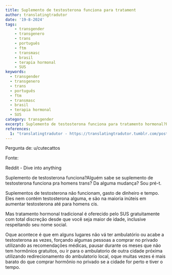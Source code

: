 ```yaml
---
title: Suplemento de testosterona funciona para tratament
author: translatingtradutor
date: '19-8-2024'
tags:
    - transgender
    - transgenero
    - trans
    - português
    - ftm
    - transmasc
    - brasil
    - terapia hormonal
    - SUS
keywords:
  - transgender
  - transgenero
  - trans
  - português
  - ftm
  - transmasc
  - brasil
  - terapia hormonal
  - SUS
category: transgender
excerpt: Suplemento de testosterona funciona para tratamento hormonal?Pergunta de u/cutecattosFonteReddit - Dive into anythingSuplemento de testosterona func...
references:
  1: "translatingtradutor - https://translatingtradutor.tumblr.com/post/759284409809649664/suplemento-de-testosterona-funciona-para"
---
```


Pergunta de: u/cutecattos

Fonte:

Reddit - Dive into anything

Suplemento de testosterona funciona?Alguém sabe se suplemento de testosterona funciona pra homens trans? Da alguma mudança? Sou pré-t.

Suplementos de testosterona não funcionam, gasto de dinheiro e tempo. Eles nem contém testosterona alguma, e são na maioria inúteis em aumentar testosterona até para homens cis.

Mas tratamento hormonal tradicional é oferecido pelo SUS gratuitamente com total discreção desde que você seja maior de idade, inclusive respeitando seu nome social.

Oque acontece é que em alguns lugares não vá ter ambulatório ou acabe a testosterona as vezes, forçando algumas pessoas a comprar no privado utilizando as recomendações médicas, pausar durante os meses que não tem hormônios gratuitos, ou ir para o ambulatorio de outra cidade próxima utilizando redirecionamento do ambulatorio local, oque muitas vezes é mais barato do que comprar hormônio no privado se a cidade for perto e tiver o tempo.